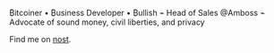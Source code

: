 ₿itcoiner • ₿usiness Developer • ₿ullish ⌁ Head of Sales @Amboss ⌁ Advocate of sound money, civil liberties, and privacy

Find me on [nost](https://nostr.shawnyeager.com).
